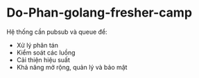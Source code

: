 # Do-Phan-golang-fresher-camp
Hệ thống cần pubsub và queue để:

- Xử lý phân tán
- Kiểm soát các luồng
- Cải thiện hiệu suất
- Khả năng mở rộng, quản lý và bảo mật
